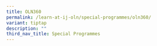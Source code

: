 ```yaml
---
title: OLN360
permalink: /learn-at-ij-oln/special-programmes/oln360/
variant: tiptap
description: ""
third_nav_title: Special Programmes
---
```

<p></p>